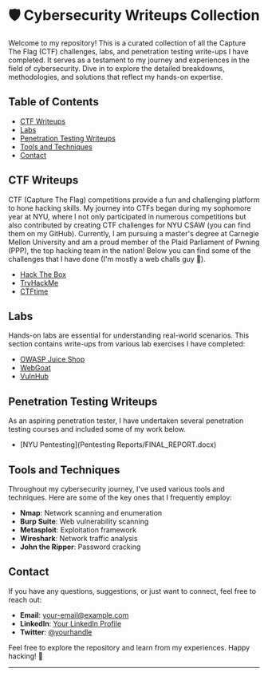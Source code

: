 # 🛡️ Cybersecurity Writeups Collection

Welcome to my repository! This is a curated collection of all the Capture The Flag (CTF) challenges, labs, and penetration testing write-ups I have completed. It serves as a testament to my journey and experiences in the field of cybersecurity. Dive in to explore the detailed breakdowns, methodologies, and solutions that reflect my hands-on expertise.

## Table of Contents

- [CTF Writeups](#ctf-writeups)
- [Labs](#labs)
- [Penetration Testing Writeups](#penetration-testing-writeups)
- [Tools and Techniques](#tools-and-techniques)
- [Contact](#contact)

## CTF Writeups

CTF (Capture The Flag) competitions provide a fun and challenging platform to hone hacking skills. My journey into CTFs began during my sophomore year at NYU, where I not only participated in numerous competitions but also contributed by creating CTF challenges for NYU CSAW (you can find them on my GitHub). Currently, I am pursuing a master's degree at Carnegie Mellon University and am a proud member of the Plaid Parliament of Pwning (PPP), the top hacking team in the nation!
Below you can find some of the challenges that I have done (I'm mostly a web challs guy 🤭).

- [Hack The Box](writeups/HackTheBox)
- [TryHackMe](writeups/TryHackMe)
- [CTFtime](writeups/CTFtime)

## Labs

Hands-on labs are essential for understanding real-world scenarios. This section contains write-ups from various lab exercises I have completed:

- [OWASP Juice Shop](labs/OWASP_Juice_Shop)
- [WebGoat](labs/WebGoat)
- [VulnHub](labs/VulnHub)

## Penetration Testing Writeups

As an aspiring penetration tester, I have undertaken several penetration testing courses and included some of my work below. 

- [NYU Pentesting](Pentesting Reports/FINAL_REPORT.docx)

## Tools and Techniques

Throughout my cybersecurity journey, I've used various tools and techniques. Here are some of the key ones that I frequently employ:

- **Nmap**: Network scanning and enumeration
- **Burp Suite**: Web vulnerability scanning
- **Metasploit**: Exploitation framework
- **Wireshark**: Network traffic analysis
- **John the Ripper**: Password cracking

## Contact

If you have any questions, suggestions, or just want to connect, feel free to reach out:

- **Email**: [your-email@example.com](mailto:your-email@example.com)
- **LinkedIn**: [Your LinkedIn Profile](https://www.linkedin.com/in/yourprofile)
- **Twitter**: [@yourhandle](https://twitter.com/yourhandle)

Feel free to explore the repository and learn from my experiences. Happy hacking! 🚀

---
